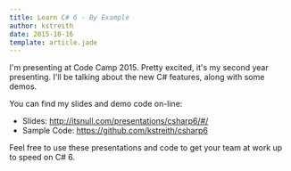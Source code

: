 ```yaml
---
title: Learn C# 6 - By Example
author: kstreith 
date: 2015-10-16
template: article.jade
---
```


I'm presenting at Code Camp 2015. Pretty excited, it's my second year presenting. I'll be talking about the new C# features, along with some demos.

You can find my slides and demo code on-line:

* Slides: http://itsnull.com/presentations/csharp6/#/
* Sample Code: https://github.com/kstreith/csharp6

Feel free to use these presentations and code to get your team at work up to speed on C# 6.

